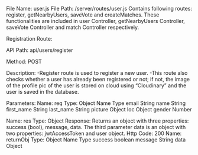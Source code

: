 File Name:  user.js
File Path:   /server/routes/user.js
Contains following routes:  
register, getNearbyUsers, saveVote and createMatches.
These functionalities are included in user Controller, getNearbyUsers Controller, saveVote Controller and match Controller respectively.

Registration Route:

API Path: api/users/register

Method: POST

Description:
-Register route is used to register a new user.
-This route also checks whether a user has already been registered or not; if not, the image of the profile pic of the user is stored on cloud using “Cloudinary” and the user is saved in the database.

Parameters:
Name: req
Type: Object
Name		Type
email		String
name		String
first_name	String
last_name	String
picture		Object
loc		Object
gender 	Number

Name: res
Type: Object
Response: Returns an object with three properties: success (bool), message, data.
The third parameter data is an object with two properties: jwtAccessToken and user object.
Http Code: 200
Name: returnObj
Type: Object
Name		Type
success	boolean
message	String
data		Object
